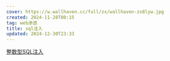 ```yaml
---
cover: https://w.wallhaven.cc/full/zx/wallhaven-zx8lyw.jpg
created: 2024-11-28T00:15
tag: web渗透
title: sql注入
updated: 2024-12-30T23:33
---
```



[整数型SQL注入](整数型SQL注入.md)